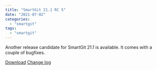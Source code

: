 ```yaml
---
title: "SmartGit 21.1 RC 5"
date: "2021-07-02"
categories: 
  - "smartgit"
tags: 
  - "smartgit"
---
```


Another release candidate for SmartGit 21.1 is available. It comes with a couple of bugfixes.

[Download](http://www.syntevo.com/smartgit/preview) [Change log](http://www.syntevo.com/smartgit/changelog-eap.txt)
